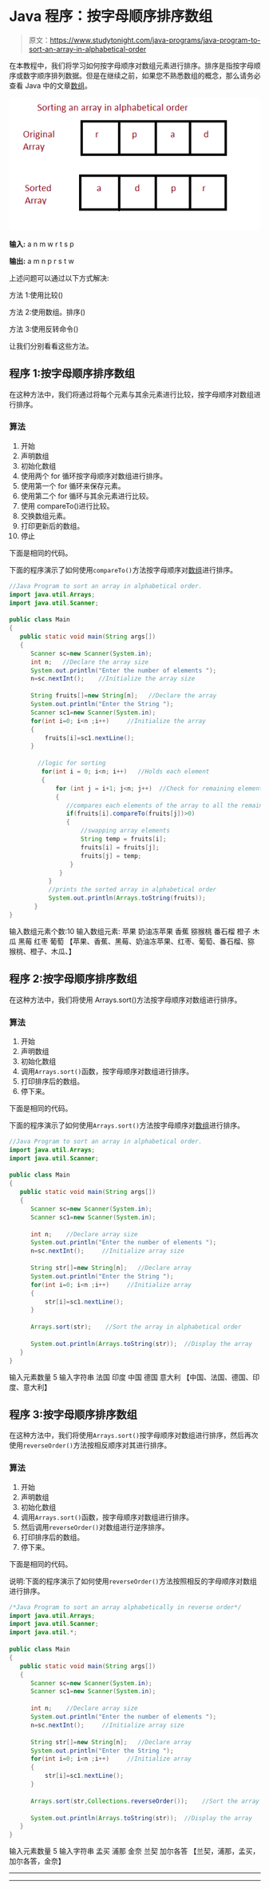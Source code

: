 # Java 程序：按字母顺序排序数组

> 原文：<https://www.studytonight.com/java-programs/java-program-to-sort-an-array-in-alphabetical-order>

在本教程中，我们将学习如何按字母顺序对数组元素进行排序。排序是指按字母顺序或数字顺序排列数据。但是在继续之前，如果您不熟悉数组的概念，那么请务必查看 Java 中的文章[数组](https://www.studytonight.com/java/array.php)。

![](img/98bdaf74730fc90aa320be7117f21607.png)

**输入:** a n m w r t s p

**输出:** a m n p r s t w

上述问题可以通过以下方式解决:

方法 1:使用比较()

方法 2:使用数组。排序()

方法 3:使用反转命令()

让我们分别看看这些方法。

## 程序 1:按字母顺序排序数组

在这种方法中，我们将通过将每个元素与其余元素进行比较，按字母顺序对数组进行排序。

### 算法

1.  开始
2.  声明数组
3.  初始化数组
4.  使用两个 for 循环按字母顺序对数组进行排序。
5.  使用第一个 for 循环来保存元素。
6.  使用第二个 for 循环与其余元素进行比较。
7.  使用 compareTo()进行比较。
8.  交换数组元素。
9.  打印更新后的数组。
10.  停止

下面是相同的代码。

下面的程序演示了如何使用`compareTo()`方法按字母顺序对[数组](http://www.studytonight.com/java/array.php)进行排序。

```java
//Java Program to sort an array in alphabetical order.
import java.util.Arrays;  
import java.util.Scanner;

public class Main  
{  
   public static void main(String args[])   
   {  
      Scanner sc=new Scanner(System.in);
      int n;   //Declare the array size
      System.out.println("Enter the number of elements ");
      n=sc.nextInt();    //Initialize the array size

      String fruits[]=new String[n];   //Declare the array
      System.out.println("Enter the String ");
      Scanner sc1=new Scanner(System.in);    
      for(int i=0; i<n ;i++)     //Initialize the array
      {
          fruits[i]=sc1.nextLine();
      }

        //logic for sorting     
         for(int i = 0; i<n; i++)   //Holds each element
         {  
             for (int j = i+1; j<n; j++)  //Check for remaining elements 
             {  
                //compares each elements of the array to all the remaining elements  
                if(fruits[i].compareTo(fruits[j])>0)   
                {  
                    //swapping array elements  
                    String temp = fruits[i];  
                    fruits[i] = fruits[j];  
                    fruits[j] = temp;  
                 }  
              }  
           }  
           //prints the sorted array in alphabetical order  
           System.out.println(Arrays.toString(fruits));  
       }  
} 
```

输入数组元素个数:10
输入数组元素:
苹果
奶油冻苹果
香蕉
猕猴桃
番石榴
橙子
木瓜
黑莓
红枣
葡萄
【苹果、香蕉、黑莓、奶油冻苹果、红枣、葡萄、番石榴、猕猴桃、橙子、木瓜、】

## 程序 2:按字母顺序排序数组

在这种方法中，我们将使用 Arrays.sort()方法按字母顺序对数组进行排序。

### 算法

1.  开始
2.  声明数组
3.  初始化数组
4.  调用`Arrays.sort()`函数，按字母顺序对数组进行排序。
5.  打印排序后的数组。
6.  停下来。

下面是相同的代码。

下面的程序演示了如何使用`Arrays.sort()`方法按字母顺序对[数组](http://www.studytonight.com/java/array.php)进行排序。

```java
//Java Program to sort an array in alphabetical order.
import java.util.Arrays;  
import java.util.Scanner;

public class Main  
{  
   public static void main(String args[])   
   {  
      Scanner sc=new Scanner(System.in);
      Scanner sc1=new Scanner(System.in);

      int n;    //Declare array size
      System.out.println("Enter the number of elements ");
      n=sc.nextInt();     //Initialize array size

      String str[]=new String[n];   //Declare array
      System.out.println("Enter the String ");
      for(int i=0; i<n ;i++)     //Initialize array
      {
          str[i]=sc1.nextLine();
      }

      Arrays.sort(str);    //Sort the array in alphabetical order

      System.out.println(Arrays.toString(str));  //Display the array
   }  
} 
```

输入元素数量
5
输入字符串
法国
印度
中国
德国
意大利
【中国、法国、德国、印度、意大利】

## 程序 3:按字母顺序排序数组

在这种方法中，我们将使用`Arrays.sort()`按字母顺序对数组进行排序，然后再次使用`reverseOrder()`方法按相反顺序对其进行排序。

### 算法

1.  开始
2.  声明数组
3.  初始化数组
4.  调用`Arrays.sort()`函数，按字母顺序对数组进行排序。
5.  然后调用`reverseOrder()`对数组进行逆序排序。
6.  打印排序后的数组。
7.  停下来。

下面是相同的代码。

说明:下面的程序演示了如何使用`reverseOrder()`方法按照相反的字母顺序对数组进行排序。

```java
/*Java Program to sort an array alphabetically in reverse order*/
import java.util.Arrays;  
import java.util.Scanner;
import java.util.*;  

public class Main  
{  
   public static void main(String args[])   
   {  
      Scanner sc=new Scanner(System.in);
      Scanner sc1=new Scanner(System.in);

      int n;    //Declare array size
      System.out.println("Enter the number of elements ");
      n=sc.nextInt();     //Initialize array size

      String str[]=new String[n];   //Declare array
      System.out.println("Enter the String ");
      for(int i=0; i<n ;i++)     //Initialize array
      {
          str[i]=sc1.nextLine();
      }

      Arrays.sort(str,Collections.reverseOrder());    //Sort the array in alphabetical order

      System.out.println(Arrays.toString(str));  //Display the array
   }  
} 
```

输入元素数量
5
输入字符串
孟买
浦那
金奈
兰契
加尔各答
【兰契，浦那，孟买，加尔各答，金奈】

* * *

* * *
